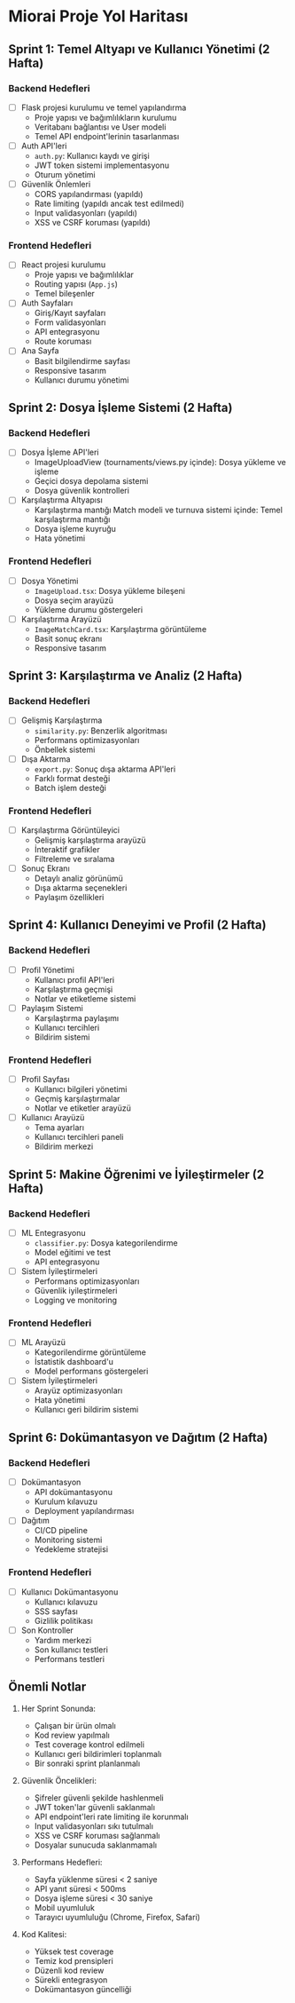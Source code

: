 # Miorai Proje Yol Haritası

## Sprint 1: Temel Altyapı ve Kullanıcı Yönetimi (2 Hafta)

### Backend Hedefleri

- [ ] Flask projesi kurulumu ve temel yapılandırma
  - Proje yapısı ve bağımlılıkların kurulumu
  - Veritabanı bağlantısı ve User modeli
  - Temel API endpoint'lerinin tasarlanması
- [ ] Auth API'leri
  - `auth.py`: Kullanıcı kaydı ve girişi
  - JWT token sistemi implementasyonu
  - Oturum yönetimi
- [ ] Güvenlik Önlemleri
  - CORS yapılandırması (yapıldı)
  - Rate limiting (yapıldı ancak test edilmedi)
  - Input validasyonları (yapıldı)
  - XSS ve CSRF koruması (yapıldı)

### Frontend Hedefleri

- [ ] React projesi kurulumu
  - Proje yapısı ve bağımlılıklar
  - Routing yapısı (`App.js`)
  - Temel bileşenler
- [ ] Auth Sayfaları
  - Giriş/Kayıt sayfaları
  - Form validasyonları
  - API entegrasyonu
  - Route koruması
- [ ] Ana Sayfa
  - Basit bilgilendirme sayfası
  - Responsive tasarım
  - Kullanıcı durumu yönetimi

## Sprint 2: Dosya İşleme Sistemi (2 Hafta)

### Backend Hedefleri

- [ ] Dosya İşleme API'leri
  - ImageUploadView (tournaments/views.py içinde): Dosya yükleme ve işleme
  - Geçici dosya depolama sistemi
  - Dosya güvenlik kontrolleri
- [ ] Karşılaştırma Altyapısı
  - Karşılaştırma mantığı Match modeli ve turnuva sistemi içinde: Temel karşılaştırma mantığı
  - Dosya işleme kuyruğu
  - Hata yönetimi

### Frontend Hedefleri

- [ ] Dosya Yönetimi
  - `ImageUpload.tsx`: Dosya yükleme bileşeni
  - Dosya seçim arayüzü
  - Yükleme durumu göstergeleri
- [ ] Karşılaştırma Arayüzü
  - `ImageMatchCard.tsx`: Karşılaştırma görüntüleme
  - Basit sonuç ekranı
  - Responsive tasarım

## Sprint 3: Karşılaştırma ve Analiz (2 Hafta)

### Backend Hedefleri

- [ ] Gelişmiş Karşılaştırma
  - `similarity.py`: Benzerlik algoritması
  - Performans optimizasyonları
  - Önbellek sistemi
- [ ] Dışa Aktarma
  - `export.py`: Sonuç dışa aktarma API'leri
  - Farklı format desteği
  - Batch işlem desteği

### Frontend Hedefleri

- [ ] Karşılaştırma Görüntüleyici
  - Gelişmiş karşılaştırma arayüzü
  - İnteraktif grafikler
  - Filtreleme ve sıralama
- [ ] Sonuç Ekranı
  - Detaylı analiz görünümü
  - Dışa aktarma seçenekleri
  - Paylaşım özellikleri

## Sprint 4: Kullanıcı Deneyimi ve Profil (2 Hafta)

### Backend Hedefleri

- [ ] Profil Yönetimi
  - Kullanıcı profil API'leri
  - Karşılaştırma geçmişi
  - Notlar ve etiketleme sistemi
- [ ] Paylaşım Sistemi
  - Karşılaştırma paylaşımı
  - Kullanıcı tercihleri
  - Bildirim sistemi

### Frontend Hedefleri

- [ ] Profil Sayfası
  - Kullanıcı bilgileri yönetimi
  - Geçmiş karşılaştırmalar
  - Notlar ve etiketler arayüzü
- [ ] Kullanıcı Arayüzü
  - Tema ayarları
  - Kullanıcı tercihleri paneli
  - Bildirim merkezi

## Sprint 5: Makine Öğrenimi ve İyileştirmeler (2 Hafta)

### Backend Hedefleri

- [ ] ML Entegrasyonu
  - `classifier.py`: Dosya kategorilendirme
  - Model eğitimi ve test
  - API entegrasyonu
- [ ] Sistem İyileştirmeleri
  - Performans optimizasyonları
  - Güvenlik iyileştirmeleri
  - Logging ve monitoring

### Frontend Hedefleri

- [ ] ML Arayüzü
  - Kategorilendirme görüntüleme
  - İstatistik dashboard'u
  - Model performans göstergeleri
- [ ] Sistem İyileştirmeleri
  - Arayüz optimizasyonları
  - Hata yönetimi
  - Kullanıcı geri bildirim sistemi

## Sprint 6: Dokümantasyon ve Dağıtım (2 Hafta)

### Backend Hedefleri

- [ ] Dokümantasyon
  - API dokümantasyonu
  - Kurulum kılavuzu
  - Deployment yapılandırması
- [ ] Dağıtım
  - CI/CD pipeline
  - Monitoring sistemi
  - Yedekleme stratejisi

### Frontend Hedefleri

- [ ] Kullanıcı Dokümantasyonu
  - Kullanıcı kılavuzu
  - SSS sayfası
  - Gizlilik politikası
- [ ] Son Kontroller
  - Yardım merkezi
  - Son kullanıcı testleri
  - Performans testleri

## Önemli Notlar

1. Her Sprint Sonunda:

   - Çalışan bir ürün olmalı
   - Kod review yapılmalı
   - Test coverage kontrol edilmeli
   - Kullanıcı geri bildirimleri toplanmalı
   - Bir sonraki sprint planlanmalı

2. Güvenlik Öncelikleri:

   - Şifreler güvenli şekilde hashlenmeli
   - JWT token'lar güvenli saklanmalı
   - API endpoint'leri rate limiting ile korunmalı
   - Input validasyonları sıkı tutulmalı
   - XSS ve CSRF koruması sağlanmalı
   - Dosyalar sunucuda saklanmamalı

3. Performans Hedefleri:

   - Sayfa yüklenme süresi < 2 saniye
   - API yanıt süresi < 500ms
   - Dosya işleme süresi < 30 saniye
   - Mobil uyumluluk
   - Tarayıcı uyumluluğu (Chrome, Firefox, Safari)

4. Kod Kalitesi:
   - Yüksek test coverage
   - Temiz kod prensipleri
   - Düzenli kod review
   - Sürekli entegrasyon
   - Dokümantasyon güncelliği

